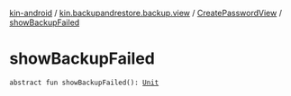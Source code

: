 [kin-android](../../index.md) / [kin.backupandrestore.backup.view](../index.md) / [CreatePasswordView](index.md) / [showBackupFailed](./show-backup-failed.md)

# showBackupFailed

`abstract fun showBackupFailed(): `[`Unit`](https://kotlinlang.org/api/latest/jvm/stdlib/kotlin/-unit/index.html)